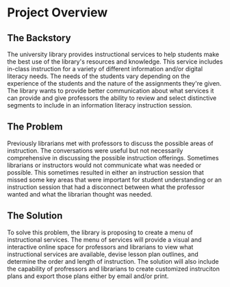 # Project Overview

## The Backstory

The university library provides instructional services to help students make the best use of the library's resources and knowledge. This service includes in-class instruction for a variety of different information and/or digital literacy needs. The needs of the students vary depending on the experience of the students and the nature of the assignments they're given. The library wants to provide better communication about what services it can provide and give professors the ability to review and select distinctive segments to include in an information literacy instruction session.

## The Problem

Previously librarians met with professors to discuss the possible areas of instruction. The conversations were useful but not necessarily comprehensive in discussing the possible instruction offerings. Sometimes librarians or instructors would not communicate what was needed or possible. This sometimes resulted in either an instruction session that missed some key areas that were important for student understanding or an instruction session that had a disconnect between what the professor wanted and what the librarian thought was needed.

## The Solution

To solve this problem, the library is proposing to create a menu of instructional services. The menu of services will provide a visual and interactive online space for professors and librarians to view what instructional services are available, devise lesson plan outlines, and determine the order and length of instruction. The solution will also include the capability of profressors and librarians to create customized instruciton plans and export those plans either by email and/or print.